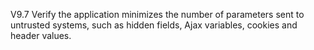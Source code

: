 V9.7 Verify the application minimizes the number of parameters sent to untrusted systems, such as hidden fields, Ajax variables, cookies and header values.